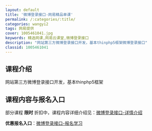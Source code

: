 ```yaml
---
layout: default
title: '微博登录接口-网易精品单课'
permalink: /:categories/:title/
categories: wangyi2
tags: 网易提供
cover: 1005461041.jpg
keywords: 精选网课,网易云课堂,微博登录接口
description: "网站第三方微博登录接口开发，基本thinphp5框架微博登录接口"
classid: 1005461041
---
```


## 课程介绍

网站第三方微博登录接口开发，基本thinphp5框架

## 课程内容与报名入口

部分课程 **限时** 折扣中，课程内容详细介绍见：[微博登录接口-详情介绍](https://study.163.com/course/introduction/1005461041.htm?share=1&shareId=1025206652&utm_campaign=share&utm_medium=iphoneShare&utm_source=&utm_u=1025206652)

**优惠报名入口**：[微博登录接口-报名学习](https://study.163.com/course/introduction/1005461041.htm?share=1&shareId=1025206652&utm_campaign=share&utm_medium=iphoneShare&utm_source=&utm_u=1025206652)

